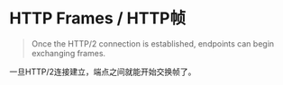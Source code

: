 # HTTP Frames / HTTP帧
> Once the HTTP/2 connection is established, endpoints can begin exchanging frames.

一旦HTTP/2连接建立，端点之间就能开始交换帧了。